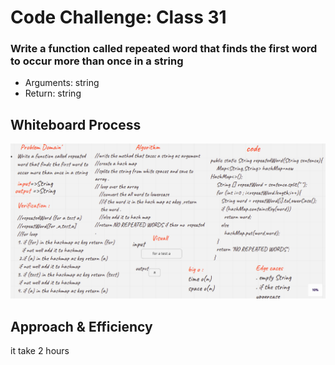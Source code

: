 
# Code Challenge: Class 31
### Write a function called repeated word that finds the first word to occur more than once in a string
 * Arguments: string
 * Return: string

## Whiteboard Process
<!-- Embedded whiteboard image -->
![](../img/ch31.png)
## Approach & Efficiency
<!-- What approach did you take? Why? What is the Big O space/time for this approach? -->
it take 2 hours
  

